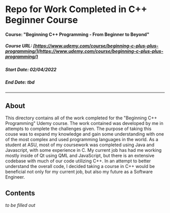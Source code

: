 # Repo for Work Completed in C++ Beginner Course
#### Course: "Beginning C++ Programming - From Beginner to Beyond"
##### Course URL: [https://www.udemy.com/course/beginning-c-plus-plus-programming/](https://www.udemy.com/course/beginning-c-plus-plus-programming/)
##### Start Date: 02/04/2022
##### End Date: tbd

<hr />

## About

This directory contains all of the work completed for the "Beginning C++ Programming" Udemy course.  The work contained was developed by me in attempts to complete the challenges given.  The purpose of taking this couse was to expand my knowledge and gain some understanding with one of the most complex and used programming languages in the world.  As a student at ASU, most of my coursework was completed using Java and Javascript, with some experience in C.  My current job has had me working mostly inside of Qt using QML and JavaScript, but there is an extensive codebase with much of our code utilizing C++.  In an attempt to better understand the overall code, I decided taking a course in C++ would be beneficial not only for my current job, but also my future as a Software Engineer.

## Contents

_to be filled out_
